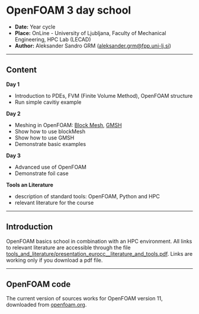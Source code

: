 # **OpenFOAM 3 day school**

- **Date:** Year cycle
- **Place:** OnLine - University of Ljubljana, Faculty of Mechanical Engineering, HPC Lab (LECAD)
- **Author:** Aleksander Sandro GRM (aleksander.grm@fpp.uni-lj.si)

---
## Content

**Day 1**
 - Introduction to PDEs, FVM (Finite Volume Method), OpenFOAM structure
 - Run simple cavitiy example

**Day 2**
 - Meshing in OpenFOAM: [Block Mesh](https://doc.cfd.direct/openfoam/user-guide-v11/blockmesh), [GMSH](https://gmsh.info/)
 - Show how to use blockMesh
 - Show how to use GMSH
 - Demonstrate basic examples

**Day 3**
 - Advanced use of OpenFOAM
 - Demonstrate foil case

**Tools an Literature**
 - description of standard tools: OpenFOAM, Python and HPC
 - relevant literature for the course

---
## Introduction

OpenFOAM basics school in combination with an HPC environment. All links to relevant literature are accessible through the file
[tools_and_literature/presentation_eurocc__literature_and_tools.pdf](https://github.com/as-grm/of_school/blob/main/tools_and_literaure/presentation_eurocc__literature_and_tools.pdf). Links are working only if you download a pdf file.

---
 
## OpenFOAM code

The current version of sources works for OpenFOAM version 11, downloaded from [openfoam.org](https://openfoam.org).  

